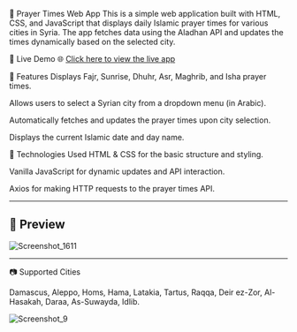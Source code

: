 🕌 Prayer Times Web App
This is a simple web application built with HTML, CSS, and JavaScript that displays daily Islamic prayer times for various cities in Syria. The app fetches data using the Aladhan API and updates the times dynamically based on the selected city.

🔗 Live Demo
🌐 [Click here to view the live app](https://harmonious-chebakia-d7b662.netlify.app/)

🌟 Features
Displays Fajr, Sunrise, Dhuhr, Asr, Maghrib, and Isha prayer times.

Allows users to select a Syrian city from a dropdown menu (in Arabic).

Automatically fetches and updates the prayer times upon city selection.

Displays the current Islamic date and day name.

🔧 Technologies Used
HTML & CSS for the basic structure and styling.

Vanilla JavaScript for dynamic updates and API interaction.

Axios for making HTTP requests to the prayer times API.

---

## 📸 Preview

![Screenshot_1611](https://github.com/user-attachments/assets/829de19a-5e2f-4bb9-bbbd-01ca4eaff409)

---

📷 Supported Cities

Damascus, Aleppo, Homs, Hama, Latakia, Tartus, Raqqa, Deir ez-Zor, Al-Hasakah, Daraa, As-Suwayda, Idlib.

![Screenshot_9](https://github.com/user-attachments/assets/e3e2c1dd-6e84-4929-b75b-10dc0f57a01b)




